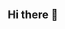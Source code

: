 ## Hi there 👋

<!--
I'm studying Actuarial Mathematics, and I want to learn to code extensive projects with the homies and for school

-->
